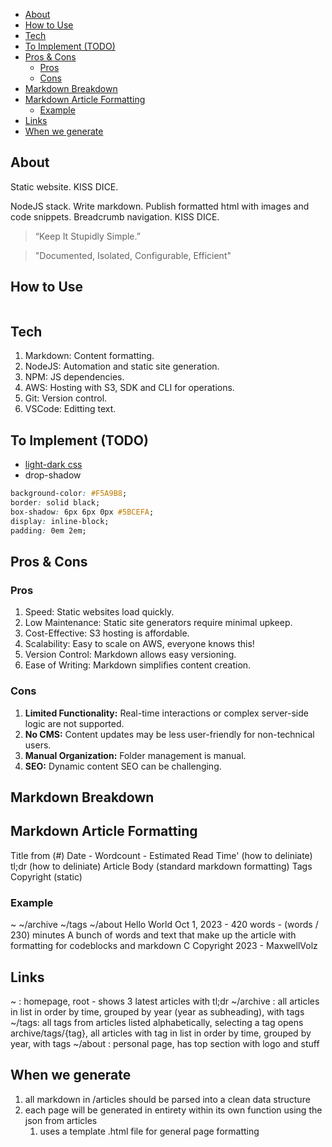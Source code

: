 

- [About](#about)
- [How to Use](#how-to-use)
- [Tech](#tech)
- [To Implement (TODO)](#to-implement-todo)
- [Pros \& Cons](#pros--cons)
  - [Pros](#pros)
  - [Cons](#cons)
- [Markdown Breakdown](#markdown-breakdown)
- [Markdown Article Formatting](#markdown-article-formatting)
  - [Example](#example)
- [Links](#links)
- [When we generate](#when-we-generate)
  
## About
Static website. KISS DICE.

NodeJS stack. Write markdown. Publish formatted html with images and code snippets. Breadcrumb navigation. KISS DICE.


> “Keep It Stupidly Simple.” 

> "Documented, Isolated, Configurable, Efficient"

## How to Use

```sh

```

## Tech

1. Markdown: Content formatting.
2. NodeJS: Automation and static site generation.
3. NPM: JS dependencies.
4. AWS: Hosting with S3, SDK and CLI for operations.
5. Git: Version control.
6. VSCode: Editting text.


## To Implement (TODO)

- [light-dark css](https://www.bram.us/2023/10/09/the-future-of-css-easy-light-dark-mode-color-switching-with-light-dark/)
- drop-shadow

```css
background-color: #F5A9B8;
border: solid black;
box-shadow: 6px 6px 0px #5BCEFA;
display: inline-block;
padding: 0em 2em;
```

## Pros & Cons

### Pros

1. Speed: Static websites load quickly.
2. Low Maintenance: Static site generators require minimal upkeep.
3. Cost-Effective: S3 hosting is affordable.
4. Scalability: Easy to scale on AWS, everyone knows this!
5. Version Control: Markdown allows easy versioning.
6. Ease of Writing: Markdown simplifies content creation.

### Cons

1. **Limited Functionality:** Real-time interactions or complex server-side logic are not supported.
2. **No CMS:** Content updates may be less user-friendly for non-technical users.
3. **Manual Organization:** Folder management is manual.
4. **SEO:** Dynamic content SEO can be challenging.

## Markdown Breakdown

## Markdown Article Formatting

Title from (#)
Date - Wordcount - Estimated Read Time' (how to deliniate)
tl;dr (how to deliniate)
Article Body  (standard markdown formatting)
Tags
Copyright (static)

### Example
~ ~/archive ~/tags ~/about
Hello World
Oct 1, 2023 - 420 words - (words / 230) minutes
A bunch of words and text that make up the article with formatting for codeblocks and markdown
C Copyright 2023 - MaxwellVolz

## Links

~ : homepage, root - shows 3 latest articles with tl;dr
~/archive : all articles in list in order by time, grouped by year (year as subheading), with tags
~/tags: all tags from articles listed alphabetically, selecting a tag opens archive/tags/{tag}, all articles with tag in list in order by time, grouped by year, with tags
~/about : personal page, has top section with logo and stuff

## When we generate

1. all markdown in /articles should be parsed into a clean data structure
2. each page will be generated in entirety within its own function using the json from articles
   1. uses a template .html file for general page formatting